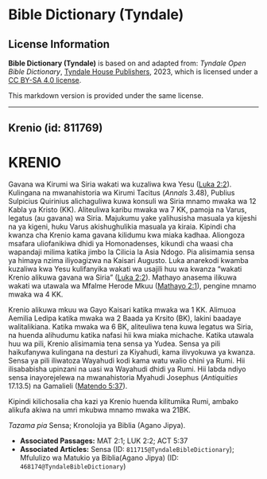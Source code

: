 # Bible Dictionary (Tyndale)

## License Information

**Bible Dictionary (Tyndale)** is based on and adapted from: _Tyndale Open Bible Dictionary_, [Tyndale House Publishers](https://tyndaleopenresources.com/), 2023, which is licensed under a [CC BY-SA 4.0 license](https://creativecommons.org/licenses/by-sa/4.0/legalcode.en).

This markdown version is provided under the same license.



--------------------------------

## Krenio (id: 811769)

KRENIO
======

Gavana wa Kirumi wa Siria wakati wa kuzaliwa kwa Yesu ([Luka 2:2](https://ref.ly/Luke2:2)). Kulingana na mwanahistoria wa Kirumi Tacitus (*Annals* 3\.48\), Publius Sulpicius Quirinius alichaguliwa kuwa konsuli wa Siria mnamo mwaka wa 12 Kabla ya Kristo (KK). Aliteuliwa karibu mwaka wa 7 KK, pamoja na Varus, legatus (au gavana) wa Siria. Majukumu yake yalihusisha masuala ya kijeshi na ya kigeni, huku Varus akishughulikia masuala ya kiraia. Kipindi cha kwanza cha Krenio kama gavana kilidumu kwa miaka kadhaa. Aliongoza msafara uliofanikiwa dhidi ya Homonadenses, kikundi cha waasi cha wapandaji milima katika jimbo la Cilicia la Asia Ndogo. Pia alisimamia sensa ya himaya nzima iliyoagizwa na Kaisari Augusto. Luka anarekodi kwamba kuzaliwa kwa Yesu kulifanyika wakati wa usajili huu wa kwanza “wakati Krenio alikuwa gavana wa Siria” ([Luka 2:2](https://ref.ly/Luke2:2)). Mathayo anasema ilikuwa wakati wa utawala wa Mfalme Herode Mkuu ([Mathayo 2:1](https://ref.ly/Matt2:1)), pengine mnamo mwaka wa 4 KK.

Krenio alikuwa mkuu wa Gayo Kaisari katika mwaka wa 1 KK. Alimuoa Aemilia Ledipa katika mwaka wa 2 Baada ya Krsito (BK), lakini baadaye walitalikiana. Katika mwaka wa 6 BK, aliteuliwa tena kuwa legatus wa Siria, na huenda alihudumu katika nafasi hii kwa miaka michache. Katika utawala huu wa pili, Krenio alisimamia tena sensa ya Yudea. Sensa ya pili haikufanywa kulingana na desturi za Kiyahudi, kama ilivyokuwa ya kwanza. Sensa ya pili iliwatoza Wayahudi kodi kama watu walio chini ya Rumi. Hii ilisababisha upinzani na uasi wa Wayahudi dhidi ya Rumi. Hii labda ndiyo sensa inayorejelewa na mwanahistoria Myahudi Josephus (*Antiquities* 17\.13\.5\) na Gamalieli ([Matendo 5:37](https://ref.ly/Acts5:37)).

Kipindi kilichosalia cha kazi ya Krenio huenda kilitumika Rumi, ambako alikufa akiwa na umri mkubwa mnamo mwaka wa 21BK.

*Tazama pia* Sensa; Kronolojia ya Biblia (Agano Jipya).

* **Associated Passages:** MAT 2:1; LUK 2:2; ACT 5:37
* **Associated Articles:** Sensa (ID: `811715@TyndaleBibleDictionary`); Mfululizo wa Matukio ya Biblia(Agano Jipya) (ID: `468174@TyndaleBibleDictionary`)

